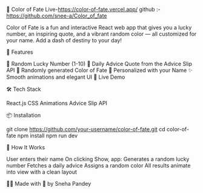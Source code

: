 🎨 Color of Fate
Live-https://color-of-fate.vercel.app/
github :- https://github.com/snee-a/Color_of_fate

Color of Fate is a fun and interactive React web app that gives you a lucky number, an inspiring quote, and a vibrant random color — all customized for your name. Add a dash of destiny to your day!

🌟 Features

🔢 Random Lucky Number (1-10)
💬 Daily Advice Quote from the Advice Slip API
🎨 Randomly generated Color of Fate
🧑 Personalized with your Name
✨ Smooth animations and elegant UI
🚀 Live Demo



🛠️ Tech Stack

React.js
CSS Animations
Advice Slip API

📦 Installation

git clone https://github.com/your-username/color-of-fate.git
cd color-of-fate
npm install
npm run dev

🧠 How It Works

User enters their name
On clicking Show, app:
Generates a random lucky number
Fetches a daily advice
Assigns a random color
All results animate into view with a clean layout

👩‍💻 Made with 💙 by Sneha Pandey

